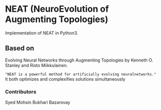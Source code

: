 # NEAT (NeuroEvolution of Augmenting Topologies)
Implementation of NEAT in Python3.

## Based on
Evolving Neural Networks through Augmenting Topologies by Kenneth O. Stanley and Risto Miikkulainen.


`"NEAT is a powerful method for artificially evolving neuralnetworks."` It both optimizes and complexifies solutions simultaneously



### Contributors
Syed Mohsin Bukhari
Bazarovay
